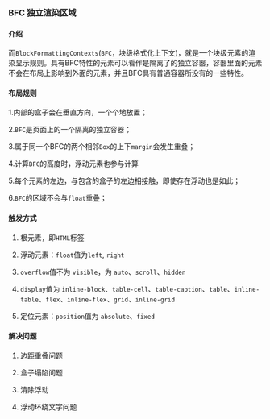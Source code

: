 ### BFC 独立渲染区域

#### 介绍

而`BlockFormattingContexts`(`BFC`，块级格式化上下文)，就是一个块级元素的渲染显示规则。具有BFC特性的元素可以看作是隔离了的独立容器，容器里面的元素不会在布局上影响到外面的元素，并且BFC具有普通容器所没有的一些特性。

#### 布局规则

1.内部的盒子会在垂直方向，一个个地放置；

2.`BFC`是页面上的一个隔离的独立容器；

3.属于同一个BFC的两个相邻`Box`的上下`margin`会发生重叠；

4.计算`BFC`的高度时，浮动元素也参与计算

5.每个元素的左边，与包含的盒子的左边相接触，即使存在浮动也是如此；

6.`BFC`的区域不会与`float`重叠；


#### 触发方式

1. 根元素，即`HTML`标签

2. 浮动元素：`float`值为`left`, `right`

3. `overflow`值不为 `visible`，为 `auto`、`scroll`、`hidden`

4. `display`值为 `inline-block`、`table-cell`、`table-caption`、`table`、`inline-table`、`flex`、`inline-flex`、`grid`、`inline-grid`

5. 定位元素：`position`值为 `absolute`、`fixed`

#### 解决问题

1. 边距重叠问题

2. 盒子塌陷问题

3. 清除浮动

4. 浮动环绕文字问题